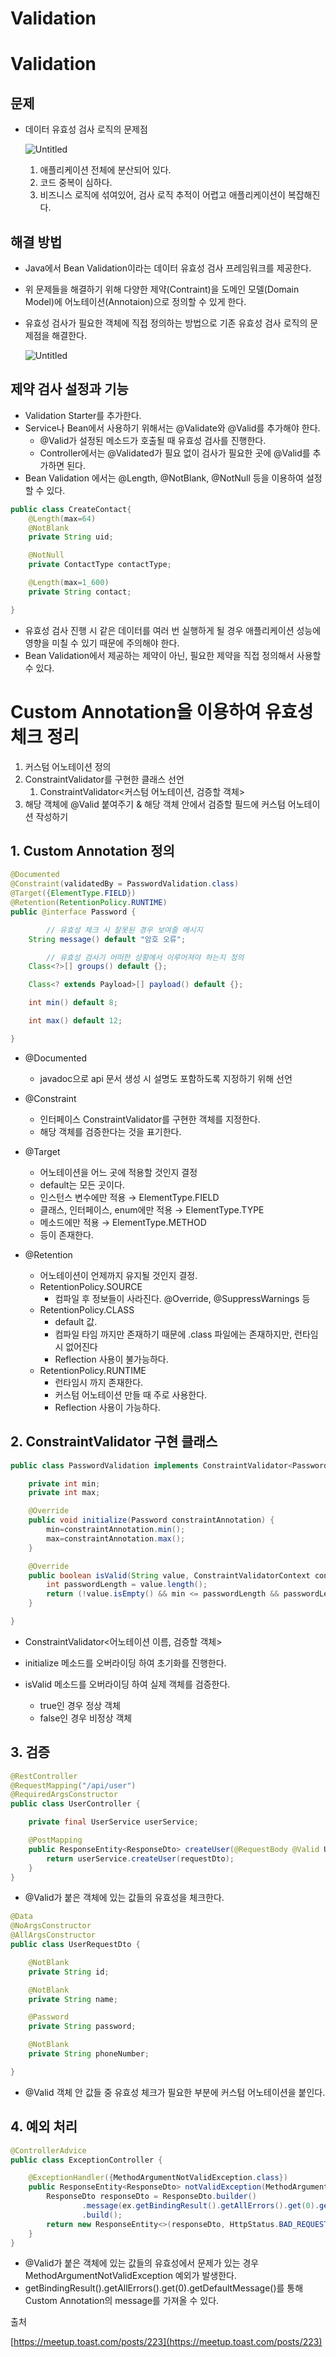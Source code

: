 # Validation

# Validation

## 문제

- 데이터 유효성 검사 로직의 문제점

  ![Untitled](Spring_Validation_Custom/Untitled.png)

  1. 애플리케이션 전체에 분산되어 있다.
  2. 코드 중복이 심하다.
  3. 비즈니스 로직에 섞여있어, 검사 로직 추적이 어렵고 애플리케이션이 복잡해진다.

## 해결 방법

- Java에서 Bean Validation이라는 데이터 유효성 검사 프레임워크를 제공한다.
- 위 문제들을 해결하기 위해 다양한 제약(Contraint)을 도메인 모델(Domain Model)에 어노테이션(Annotaion)으로 정의할 수 있게 한다.
- 유효성 검사가 필요한 객체에 직접 정의하는 방법으로 기존 유효성 검사 로직의 문제점을 해결한다.

  ![Untitled](Spring_Validation_Custom/Untitled%201.png)

## 제약 검사 설정과 기능

- Validation Starter를 추가한다.
- Service나 Bean에서 사용하기 위해서는 @Validate와 @Valid를 추가해야 한다.
  - @Valid가 설정된 메소드가 호출될 때 유효성 검사를 진행한다.
  - Controller에서는 @Validated가 필요 없이 검사가 필요한 곳에 @Valid를 추가하면 된다.
- Bean Validation 에서는 @Length, @NotBlank, @NotNull 등을 이용하여 설정할 수 있다.

```java
public class CreateContact{
	@Length(max=64)
	@NotBlank
	private String uid;

	@NotNull
	private ContactType contactType;

	@Length(max=1_600)
	private String contact;

}
```

- 유효성 검사 진행 시 같은 데이터를 여러 번 실행하게 될 경우 애플리케이션 성능에 영향을 미칠 수 있기 때문에 주의해야 한다.
- Bean Validation에서 제공하는 제약이 아닌, 필요한 제약을 직접 정의해서 사용할 수 있다.

# Custom Annotation을 이용하여 유효성 체크 정리

1. 커스텀 어노테이션 정의
2. ConstraintValidator를 구현한 클래스 선언
   1. ConstraintValidator<커스텀 어노테이션, 검증할 객체>
3. 해당 객체에 @Valid 붙여주기 & 해당 객체 안에서 검증할 필드에 커스텀 어노테이션 작성하기

## 1. Custom Annotation 정의

```java
@Documented
@Constraint(validatedBy = PasswordValidation.class)
@Target({ElementType.FIELD})
@Retention(RetentionPolicy.RUNTIME)
public @interface Password {

		// 유효성 체크 시 잘못된 경우 보여줄 메시지
    String message() default "암호 오류";

		// 유효성 검사기 어떠한 상황에서 이루어져야 하는지 정의
    Class<?>[] groups() default {};

    Class<? extends Payload>[] payload() default {};

    int min() default 8;

    int max() default 12;

}
```

- @Documented

  - javadoc으로 api 문서 생성 시 설명도 포함하도록 지정하기 위해 선언

- @Constraint

  - 인터페이스 ConstraintValidator를 구현한 객체를 지정한다.
  - 해당 객체를 검증한다는 것을 표기한다.

- @Target

  - 어노테이션을 어느 곳에 적용할 것인지 결정
  - default는 모든 곳이다.
  - 인스턴스 변수에만 적용 → ElementType.FIELD
  - 클래스, 인터페이스, enum에만 적용 → ElementType.TYPE
  - 메소드에만 적용 → ElementType.METHOD
  - 등이 존재한다.

- @Retention
  - 어노테이션이 언제까지 유지될 것인지 결정.
  - RetentionPolicy.SOURCE
    - 컴파일 후 정보들이 사라진다. @Override, @SuppressWarnings 등
  - RetentionPolicy.CLASS
    - default 값.
    - 컴파일 타임 까지만 존재하기 때문에 .class 파일에는 존재하지만, 런타임시 없어진다
    - Reflection 사용이 불가능하다.
  - RetentionPolicy.RUNTIME
    - 런타임시 까지 존재한다.
    - 커스텀 어노테이션 만들 때 주로 사용한다.
    - Reflection 사용이 가능하다.

## 2. ConstraintValidator 구현 클래스

```java
public class PasswordValidation implements ConstraintValidator<Password,String> {

    private int min;
    private int max;

    @Override
    public void initialize(Password constraintAnnotation) {
        min=constraintAnnotation.min();
        max=constraintAnnotation.max();
    }

    @Override
    public boolean isValid(String value, ConstraintValidatorContext context) {
        int passwordLength = value.length();
        return (!value.isEmpty() && min <= passwordLength && passwordLength <= max);
    }

}
```

- ConstraintValidator<어노테이션 이름, 검증할 객체>

- initialize 메소드를 오버라이딩 하여 초기화를 진행한다.

- isValid 메소드를 오버라이딩 하여 실제 객체를 검증한다.
  - true인 경우 정상 객체
  - false인 경우 비정상 객체

## 3. 검증

```java
@RestController
@RequestMapping("/api/user")
@RequiredArgsConstructor
public class UserController {

    private final UserService userService;

    @PostMapping
    public ResponseEntity<ResponseDto> createUser(@RequestBody @Valid UserRequestDto requestDto) throws UserPresentException {
        return userService.createUser(requestDto);
    }
}
```

- @Valid가 붙은 객체에 있는 값들의 유효성을 체크한다.

```java
@Data
@NoArgsConstructor
@AllArgsConstructor
public class UserRequestDto {

    @NotBlank
    private String id;

    @NotBlank
    private String name;

    @Password
    private String password;

    @NotBlank
    private String phoneNumber;

}
```

- @Valid 객체 안 값들 중 유효성 체크가 필요한 부분에 커스텀 어노테이션을 붙인다.

## 4. 예외 처리

```java
@ControllerAdvice
public class ExceptionController {

    @ExceptionHandler({MethodArgumentNotValidException.class})
    public ResponseEntity<ResponseDto> notValidException(MethodArgumentNotValidException ex){
        ResponseDto responseDto = ResponseDto.builder()
                .message(ex.getBindingResult().getAllErrors().get(0).getDefaultMessage())
                .build();
        return new ResponseEntity<>(responseDto, HttpStatus.BAD_REQUEST);
    }
}
```

- @Valid가 붙은 객체에 있는 값들의 유효성에서 문제가 있는 경우 MethodArgumentNotValidException 예외가 발생한다.
- getBindingResult().getAllErrors().get(0).getDefaultMessage()를 통해 Custom Annotation의 message를 가져올 수 있다.

출처

[https://meetup.toast.com/posts/223](https://meetup.toast.com/posts/223)
